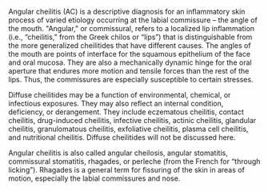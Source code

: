 Angular cheilitis (AC) is a descriptive diagnosis for an inflammatory skin process of varied etiology occurring at the labial commissure – the angle of the mouth. "Angular," or commissural, refers to a localized lip inflammation (i.e., “cheilitis,” from the Greek chilos or “lips”) that is distinguishable from the more generalized cheilitides that have different causes. The angles of the mouth are points of interface for the squamous epithelium of the face and oral mucosa. They are also a mechanically dynamic hinge for the oral aperture that endures more motion and tensile forces than the rest of the lips. Thus, the commissures are especially susceptible to certain stresses.

Diffuse cheilitides may be a function of environmental, chemical, or infectious exposures. They may also reflect an internal condition, deficiency, or derangement. They include eczematous cheilitis, contact cheilitis, drug-induced cheilitis, infective cheilitis, actinic cheilitis, glandular cheilitis, granulomatous cheilitis, exfoliative cheilitis, plasma cell cheilitis, and nutritional cheilitis. Diffuse cheilitides will not be discussed here.

Angular cheilitis is also called angular cheilosis, angular stomatitis, commissural stomatitis, rhagades, or perleche (from the French for “through licking”). Rhagades is a general term for fissuring of the skin in areas of motion, especially the labial commissures and nose.